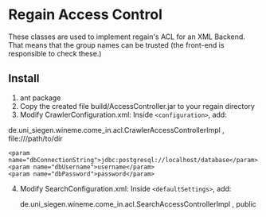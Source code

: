 Regain Access Control
=====================

These classes are used to implement regain's ACL for an XML Backend.
That means that the group names can be trusted (the front-end is responsible to check these.)

Install
-------

1. ant package
2. Copy the created file build/AccessController.jar to your regain directory
3. Modify CrawlerConfiguration.xml: Inside `<configuration>`, add:

<crawlerAccessController>
  <class jar="AccessController.jar">de.uni_siegen.wineme.come_in.acl.CrawlerAccessControllerImpl</class>
  <config>
    <param name="groupSeperator">,</param>
    <!-- Groups that are always added -->
    <param name="defaultGroups"> </param>
    <!-- Should be equal to start in startlist -->
    <param name="relativeFilenameBase">file:///path/to/dir</param>

    <param name="dbConnectionString">jdbc:postgresql://localhost/database</param>    
    <param name="dbUsername">username</param>
    <param name="dbPassword">password</param>
  </config>
</crawlerAccessController>

4. Modify SearchConfiguration.xml: Inside `<defaultSettings>`, add:

	<searchAccessController>
		<class jar="AccessController.jar">de.uni_siegen.wineme.come_in.acl.SearchAccessControllerImpl</class>
    		<config>
    			<param name="groupSeperator">,</param>
			<param name="defaultGroups">public</param>
		</config>
	</searchAccessController>


